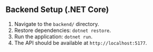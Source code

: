 ## Backend Setup (.NET Core)

1. Navigate to the `backend/` directory.
2. Restore dependencies: `dotnet restore`.
3. Run the application: `dotnet run`.
4. The API should be available at `http://localhost:5177`.

